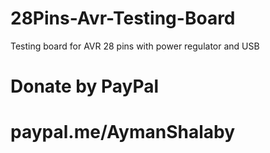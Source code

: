 # 28Pins-Avr-Testing-Board
Testing board for AVR 28 pins with power regulator and USB
# Donate by PayPal
# paypal.me/AymanShalaby
